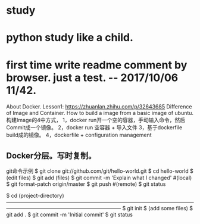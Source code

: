 # study
# python study like a child.
# first time write readme comment by browser. just a test. -- 2017/10/06 11/42.

About Docker.
Lesson1: https://zhuanlan.zhihu.com/p/32643685
  Difference of Image and Container. 
  How to build a image from a basic image of ubuntu.
  构建Image的4中方式，
  1，docker run开一个空的容器，手动输入命令，然后Commit成一个镜像。
  2，docker run 空容器 + 导入文件
  3，基于dockerfile build成的镜像。
  4，dockerfile + configuration management
  
  Docker分层。写时复制。
-----------------------------------------
git命令示例
$ git clone git://github.com/git/hello-world.git
$ cd hello-world
$ (edit files)
$ git add (files)
$ git commit -m 'Explain what I changed'  #(local)
$ git format-patch origin/master
$ git push           #(remote)
$ git status

$ cd (project-directory)
 ——————————————————————————————————————————————————————————
$ git init
$ (add some files)
$ git add .
$ git commit -m 'Initial commit' 
$ git status
